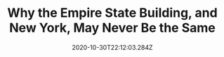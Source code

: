 ---
path: "/empire-state-building-reopening-new-york"
date: "2020-10-30T22:12:03.284Z"
title: "Why the Empire State Building, and New York, May Never Be the Same"
tags: ["WebGL", "Tools", "3D"]
thumbnail: "https://i.imgur.com/w7W6t2J.gif"
cover: "esb_header.jpg"
embed: ''
about: "It once symbolized an urban way of working, and the city’s resilience. In the pandemic’s second year, the future of the world’s most famous skyscraper is in doubt. We take you inside the Empire State Building to see why its future is so uncertain."
links: [['nytimes.com', 'https://www.nytimes.com/interactive/2021/09/15/nyregion/empire-state-building-reopening-new-york.html'], ['Print', 'https://drive.google.com/drive/folders/1senyJe7NBHRCYrO6RyF0qjdleJ2nTZP7?usp=sharing']]
components: [['code', 'Javascript, GLSL'], ['software', 'three.js, Blender']]
credits: 'By Keith Collins, Nikolas Diamant, Peter Eavis, Or Fleisher, Matthew Haag, Barbara Harvey, Lingdong Huang, Karthik Patanjali, Miles Peyton and Rumsey Taylor
<br/><br/>
Photographs by Todd Heisler.
<br/><br/>
Additional work by Josh Williams.
'
excerpt: "We take you inside the Empire State Building to see why its future is so uncertain."
---